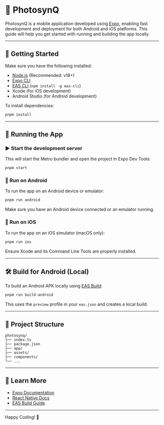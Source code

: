 # 📸 PhotosynQ

PhotosynQ is a mobile application developed using [Expo](https://expo.dev/), enabling fast development and deployment for both Android and iOS platforms. This guide will help you get started with running and building the app locally.

---

## 🚀 Getting Started

Make sure you have the following installed:

- [Node.js](https://nodejs.org/) (Recommended: v18+)
- [Expo CLI](https://docs.expo.dev/get-started/installation/)
- [EAS CLI](https://docs.expo.dev/eas-update/intro/) (`npm install -g eas-cli`)
- Xcode (for iOS development)
- Android Studio (for Android development)

To install dependencies:

```bash
pnpm install
```

---

## 📱 Running the App

### ▶️ Start the development server

This will start the Metro bundler and open the project in Expo Dev Tools:

```bash
pnpm start
```

### 🤖 Run on Android

To run the app on an Android device or emulator:

```bash
pnpm run android
```

Make sure you have an Android device connected or an emulator running.

### 🍏 Run on iOS

To run the app on an iOS simulator (macOS only):

```bash
pnpm run ios
```

Ensure Xcode and its Command Line Tools are properly installed.

---

## 🛠️ Build for Android (Local)

To build an Android APK locally using [EAS Build](https://docs.expo.dev/build/introduction/):

```bash
pnpm run build-android
```

This uses the `preview` profile in your `eas.json` and creates a local build.

---

## 📂 Project Structure

```
photosynq/
├── index.ts
├── package.json
├── app/
├── assets/
├── components/
└── ...
```

---

## 📘 Learn More

- [Expo Documentation](https://docs.expo.dev/)
- [React Native Docs](https://reactnative.dev/)
- [EAS Build Guide](https://docs.expo.dev/build/introduction/)

---

Happy Coding! 💚
